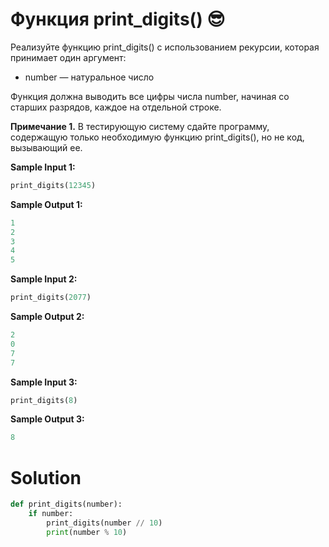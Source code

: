 # Функция print_digits() 😎

Реализуйте функцию print_digits() с использованием рекурсии, которая принимает один аргумент:

* number — натуральное число

Функция должна выводить все цифры числа number, начиная со старших разрядов, каждое на отдельной строке.

**Примечание 1.** В тестирующую систему сдайте программу, содержащую только необходимую функцию print_digits(), но не
код, вызывающий ее.

**Sample Input 1:**

```python
print_digits(12345)
```

**Sample Output 1:**

```python
1
2
3
4
5
```

**Sample Input 2:**

```python
print_digits(2077)
```

**Sample Output 2:**

```python
2
0
7
7
```

**Sample Input 3:**

```python
print_digits(8)
```

**Sample Output 3:**

```python
8
```

# Solution

```python
def print_digits(number):
    if number:
        print_digits(number // 10)
        print(number % 10)
```